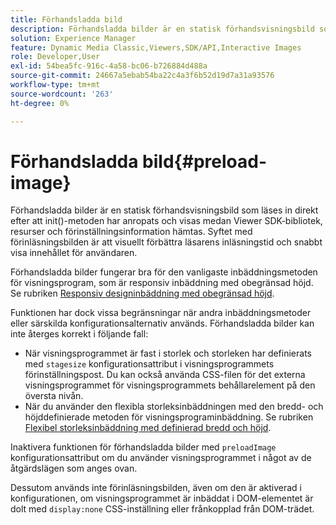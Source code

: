 ```yaml
---
title: Förhandsladda bild
description: Förhandsladda bilder är en statisk förhandsvisningsbild som läses in direkt efter att init()-metoden har anropats och visas medan Viewer SDK-bibliotek, resurser och förinställningsinformation hämtas. Syftet med förinläsningsbilden är att visuellt förbättra läsarens inläsningstid och snabbt visa innehållet för användaren.
solution: Experience Manager
feature: Dynamic Media Classic,Viewers,SDK/API,Interactive Images
role: Developer,User
exl-id: 54bea5fc-916c-4a58-bc06-b726884d488a
source-git-commit: 24667a5ebab54ba22c4a3f6b52d19d7a31a93576
workflow-type: tm+mt
source-wordcount: '263'
ht-degree: 0%

---
```


# Förhandsladda bild{#preload-image}

Förhandsladda bilder är en statisk förhandsvisningsbild som läses in direkt efter att init()-metoden har anropats och visas medan Viewer SDK-bibliotek, resurser och förinställningsinformation hämtas. Syftet med förinläsningsbilden är att visuellt förbättra läsarens inläsningstid och snabbt visa innehållet för användaren.

Förhandsladda bilder fungerar bra för den vanligaste inbäddningsmetoden för visningsprogram, som är responsiv inbäddning med obegränsad höjd. Se rubriken [Responsiv designinbäddning med obegränsad höjd](../../c-html5-aem-asset-viewers/c-html5-aem-interactive-images/c-html5-aem-interactive-images.md#section-6bb5d3c502544ad18a58eafe12a13435).

Funktionen har dock vissa begränsningar när andra inbäddningsmetoder eller särskilda konfigurationsalternativ används. Förhandsladda bilder kan inte återges korrekt i följande fall:

* När visningsprogrammet är fast i storlek och storleken har definierats med `stagesize` konfigurationsattribut i visningsprogrammets förinställningspost. Du kan också använda CSS-filen för det externa visningsprogrammet för visningsprogrammets behållarelement på den översta nivån.
* När du använder den flexibla storleksinbäddningen med den bredd- och höjddefinierade metoden för visningsprograminbäddning. Se rubriken [Flexibel storleksinbäddning med definierad bredd och höjd](../../c-html5-aem-asset-viewers/c-html5-aem-interactive-images/c-html5-aem-interactive-images.md#section-6bb5d3c502544ad18a58eafe12a13435).

Inaktivera funktionen för förhandsladda bilder med `preloadImage` konfigurationsattribut om du använder visningsprogrammet i något av de åtgärdslägen som anges ovan.

Dessutom används inte förinläsningsbilden, även om den är aktiverad i konfigurationen, om visningsprogrammet är inbäddat i DOM-elementet är dolt med `display:none` CSS-inställning eller frånkopplad från DOM-trädet.
